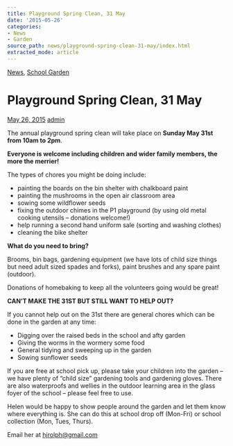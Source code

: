 ```yaml
---
title: Playground Spring Clean, 31 May
date: '2015-05-26'
categories:
- News
- Garden
source_path: news/playground-spring-clean-31-may/index.html
extracted_mode: article
---
```

[News](/news/), [School Garden](category/garden/)

# Playground Spring Clean, 31 May

[May 26, 2015](/news/playground-spring-clean-31-may/) [admin](author/admin/)

The annual playground spring clean will take place on **Sunday May 31st from 10am to 2pm**.

**Everyone is welcome including children and wider family members, the more the merrier!**

The types of chores you might be doing include:

- painting the boards on the bin shelter with chalkboard paint
- painting the mushrooms in the open air classroom area
- sowing some wildflower seeds
- fixing the outdoor chimes in the P1 playground (by using old metal cooking utensils – donations welcome!)
- help running a second hand uniform sale (sorting and washing clothes)
- cleaning the bike shelter

**What do you need to bring?**

Brooms, bin bags, gardening equipment (we have lots of child size things but need adult sized spades and forks), paint brushes and any spare paint (outdoor).

Donations of homebaking to keep all the volunteers going would be great!

**CAN’T MAKE THE 31ST BUT STILL WANT TO HELP OUT?**

If you cannot help out on the 31st there are general chores which can be done in the garden at any time:

- Digging over the raised beds in the school and afty garden
- Giving the worms in the wormery some food
- General tidying and sweeping up in the garden
- Sowing sunflower seeds

If you are free at school pick up, please take your children into the garden – we have plenty of “child size” gardening tools and gardening gloves. There are also waterproofs and wellies in the outdoor learning area in the glass foyer of the school – please feel free to use.

Helen would be happy to show people around the garden and let them know where everything is. She can do this at school drop off (Mon-Fri) or school collection (Mon, Tues, Thurs).

Email her at [hjrolph@gmail.com](mailto:hjrolph@gmail.com)
